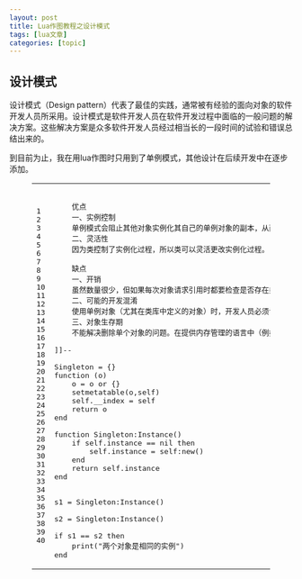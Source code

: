 ```yaml
---
layout: post
title: Lua作图教程之设计模式 
tags: [lua文章]
categories: [topic]
---
```

<h2 id="设计模式"><a href="#设计模式" class="headerlink" title="设计模式"></a>设计模式</h2><p>设计模式（Design pattern）代表了最佳的实践，通常被有经验的面向对象的软件开发人员所采用。设计模式是软件开发人员在软件开发过程中面临的一般问题的解决方案。这些解决方案是众多软件开发人员经过相当长的一段时间的试验和错误总结出来的。</p>

<p>到目前为止，我在用lua作图时只用到了单例模式，其他设计在后续开发中在逐步添加。</p>
<figure class="highlight lua"><table><tbody><tr><td class="gutter"><pre><span class="line">1</span><br/><span class="line">2</span><br/><span class="line">3</span><br/><span class="line">4</span><br/><span class="line">5</span><br/><span class="line">6</span><br/><span class="line">7</span><br/><span class="line">8</span><br/><span class="line">9</span><br/><span class="line">10</span><br/><span class="line">11</span><br/><span class="line">12</span><br/><span class="line">13</span><br/><span class="line">14</span><br/><span class="line">15</span><br/><span class="line">16</span><br/><span class="line">17</span><br/><span class="line">18</span><br/><span class="line">19</span><br/><span class="line">20</span><br/><span class="line">21</span><br/><span class="line">22</span><br/><span class="line">23</span><br/><span class="line">24</span><br/><span class="line">25</span><br/><span class="line">26</span><br/><span class="line">27</span><br/><span class="line">28</span><br/><span class="line">29</span><br/><span class="line">30</span><br/><span class="line">31</span><br/><span class="line">32</span><br/><span class="line">33</span><br/><span class="line">34</span><br/><span class="line">35</span><br/><span class="line">36</span><br/><span class="line">37</span><br/><span class="line">38</span><br/><span class="line">39</span><br/><span class="line">40</span><br/></pre></td><td class="code"><pre><span class="line">    </span><br/><span class="line"><span class="comment">    优点  </span></span><br/><span class="line"><span class="comment">    一、实例控制  </span></span><br/><span class="line"><span class="comment">    单例模式会阻止其他对象实例化其自己的单例对象的副本，从而确保所有对象都访问唯一实例。  </span></span><br/><span class="line"><span class="comment">    二、灵活性  </span></span><br/><span class="line"><span class="comment">    因为类控制了实例化过程，所以类可以灵活更改实例化过程。  </span></span><br/><span class="line"><span class="comment">  </span></span><br/><span class="line"><span class="comment">    缺点  </span></span><br/><span class="line"><span class="comment">    一、开销  </span></span><br/><span class="line"><span class="comment">    虽然数量很少，但如果每次对象请求引用时都要检查是否存在类的实例，将仍然需要一些开销。可以通过使用静态初始化解决此问题。  </span></span><br/><span class="line"><span class="comment">    二、可能的开发混淆  </span></span><br/><span class="line"><span class="comment">    使用单例对象（尤其在类库中定义的对象）时，开发人员必须记住自己不能使用new关键字实例化对象。因为可能无法访问库源代码，因此应用程序开发人员可能会意外发现自己无法直接实例化此类。  </span></span><br/><span class="line"><span class="comment">    三、对象生存期  </span></span><br/><span class="line"><span class="comment">    不能解决删除单个对象的问题。在提供内存管理的语言中（例如基于.NET Framework的语言），只有单例类能够导致实例被取消分配，因为它包含对该实例的私有引用。在某些语言中（如 C++），其他类可以删除对象实例，但这样会导致单例类中出现悬浮引用。  </span></span><br/><span class="line"><span class="comment">  </span></span><br/><span class="line"><span class="comment">]]</span><span class="comment">--  </span></span><br/><span class="line">  </span><br/><span class="line">Singleton = {}  </span><br/><span class="line"><span class="function"><span class="keyword">function</span> <span class="params">(o)</span></span>  </span><br/><span class="line">    o = o <span class="keyword">or</span> {}  </span><br/><span class="line">    <span class="built_in">setmetatable</span>(o,self)  </span><br/><span class="line">    self.<span class="built_in">__index</span> = self  </span><br/><span class="line">    <span class="keyword">return</span> o  </span><br/><span class="line"><span class="keyword">end</span>  </span><br/><span class="line">  </span><br/><span class="line"><span class="function"><span class="keyword">function</span> <span class="title">Singleton:Instance</span><span class="params">()</span></span>  </span><br/><span class="line">    <span class="keyword">if</span> self.instance == <span class="literal">nil</span> <span class="keyword">then</span>  </span><br/><span class="line">        self.instance = self:new()  </span><br/><span class="line">    <span class="keyword">end</span>  </span><br/><span class="line">    <span class="keyword">return</span> self.instance  </span><br/><span class="line"><span class="keyword">end</span>  </span><br/><span class="line">  </span><br/><span class="line">  </span><br/><span class="line">s1 = Singleton:Instance()  </span><br/><span class="line">  </span><br/><span class="line">s2 = Singleton:Instance()  </span><br/><span class="line">  </span><br/><span class="line"><span class="keyword">if</span> s1 == s2 <span class="keyword">then</span>  </span><br/><span class="line">    <span class="built_in">print</span>(<span class="string">&#34;两个对象是相同的实例&#34;</span>)  </span><br/><span class="line"><span class="keyword">end</span></span><br/></pre></td></tr></tbody></table></figure>